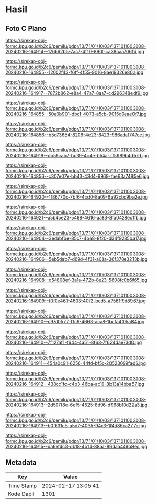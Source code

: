 # Hasil

## Foto C Plano

https://sirekap-obj-formc.kpu.go.id/b2c6/pemilu/pdpr/13/71/01/10/03/1371011003008-20240216-164914--176662b5-7ac7-4f10-890f-ca38aaa706fd.jpg

https://sirekap-obj-formc.kpu.go.id/b2c6/pemilu/pdpr/13/71/01/10/03/1371011003008-20240216-164855--12002f43-f6ff-4f55-9016-8ae19326e80a.jpg

https://sirekap-obj-formc.kpu.go.id/b2c6/pemilu/pdpr/13/71/01/10/03/1371011003008-20240216-164917--7872b862-e8a4-47a7-8aa7-cd296348edf9.jpg

https://sirekap-obj-formc.kpu.go.id/b2c6/pemilu/pdpr/13/71/01/10/03/1371011003008-20240216-164855--50e0b901-dbc1-4073-a5cb-9015d0eae0f7.jpg

https://sirekap-obj-formc.kpu.go.id/b2c6/pemilu/pdpr/13/71/01/10/03/1371011003008-20240216-164856--b5d73654-8206-4e23-8423-986adaf747ce.jpg

https://sirekap-obj-formc.kpu.go.id/b2c6/pemilu/pdpr/13/71/01/10/03/1371011003008-20240216-164919--db59cab7-bc39-4c4e-b54a-cf5989b4d57d.jpg

https://sirekap-obj-formc.kpu.go.id/b2c6/pemilu/pdpr/13/71/01/10/03/1371011003008-20240216-164856--c307e07e-bb43-43d4-9969-fae63a7485e6.jpg

https://sirekap-obj-formc.kpu.go.id/b2c6/pemilu/pdpr/13/71/01/10/03/1371011003008-20240216-164920--1f86770c-7bf6-4cd0-8a09-6a92cbc9ba2e.jpg

https://sirekap-obj-formc.kpu.go.id/b2c6/pemilu/pdpr/13/71/01/10/03/1371011003008-20240216-164921--a5b45e23-5488-4616-aa83-3fa0428ecffb.jpg

https://sirekap-obj-formc.kpu.go.id/b2c6/pemilu/pdpr/13/71/01/10/03/1371011003008-20240216-164904--3edabfbe-85c7-4ba8-8f20-d34f9285ba17.jpg

https://sirekap-obj-formc.kpu.go.id/b2c6/pemilu/pdpr/13/71/01/10/03/1371011003008-20240216-164906--5eb5dab7-d69d-4f31-a08a-36f378e3213b.jpg

https://sirekap-obj-formc.kpu.go.id/b2c6/pemilu/pdpr/13/71/01/10/03/1371011003008-20240216-164908--d54808ef-3a1a-472b-8e23-5608fc0b6f65.jpg

https://sirekap-obj-formc.kpu.go.id/b2c6/pemilu/pdpr/13/71/01/10/03/1371011003008-20240216-164909--f0f0e461-4603-40f2-bcd5-a7561f9d8967.jpg

https://sirekap-obj-formc.kpu.go.id/b2c6/pemilu/pdpr/13/71/01/10/03/1371011003008-20240216-164910--c97d0577-f1c9-4663-aca8-1bcfa4f05a84.jpg

https://sirekap-obj-formc.kpu.go.id/b2c6/pemilu/pdpr/13/71/01/10/03/1371011003008-20240216-164910--7f127af1-f644-4a51-8f63-7f624dae73d0.jpg

https://sirekap-obj-formc.kpu.go.id/b2c6/pemilu/pdpr/13/71/01/10/03/1371011003008-20240216-164911--454a0c91-6256-44fd-bf5c-20523099fad6.jpg

https://sirekap-obj-formc.kpu.go.id/b2c6/pemilu/pdpr/13/71/01/10/03/1371011003008-20240216-164912--438cc1fc-c4b3-46ba-ac19-8b13a14bba57.jpg

https://sirekap-obj-formc.kpu.go.id/b2c6/pemilu/pdpr/13/71/01/10/03/1371011003008-20240216-164913--2d507f8e-6ef5-4525-8d96-d968b10d22a3.jpg

https://sirekap-obj-formc.kpu.go.id/b2c6/pemilu/pdpr/13/71/01/10/03/1371011003008-20240216-164913--b0f631c5-a5d7-4035-94e3-1f4d86ca277c.jpg

https://sirekap-obj-formc.kpu.go.id/b2c6/pemilu/pdpr/13/71/01/10/03/1371011003008-20240216-164915--da6ef4c3-db18-4b14-88aa-89daa449b8ec.jpg


## Metadata

| Key        | Value               |
| ---------- | ------------------- |
| Time Stamp | 2024-02-17 13:05:41 |
| Kode Dapil | 1301                |



